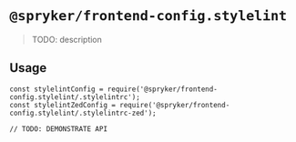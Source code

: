 # `@spryker/frontend-config.stylelint`

> TODO: description

## Usage

```
const stylelintConfig = require('@spryker/frontend-config.stylelint/.stylelintrc');
const stylelintZedConfig = require('@spryker/frontend-config.stylelint/.stylelintrc-zed');

// TODO: DEMONSTRATE API
```
